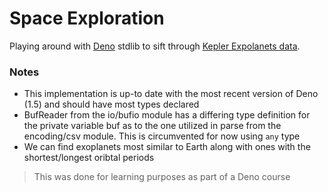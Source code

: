 # Space Exploration

Playing around with [Deno](https://deno.land/) stdlib to sift through [Kepler Expolanets data](https://exoplanetarchive.ipac.caltech.edu/cgi-bin/TblView/nph-tblView?app=ExoTbls&config=cumulative).

### Notes

- This implementation is up-to date with the most recent version of Deno (1.5) and should have most types declared
- BufReader from the io/bufio module has a differing type definition for the private variable buf as to the one utilized in parse from the encoding/csv module. This is circumvented for now using `any` type
- We can find exoplanets most similar to Earth along with ones with the shortest/longest oribtal periods

> This was done for learning purposes as part of a Deno course
